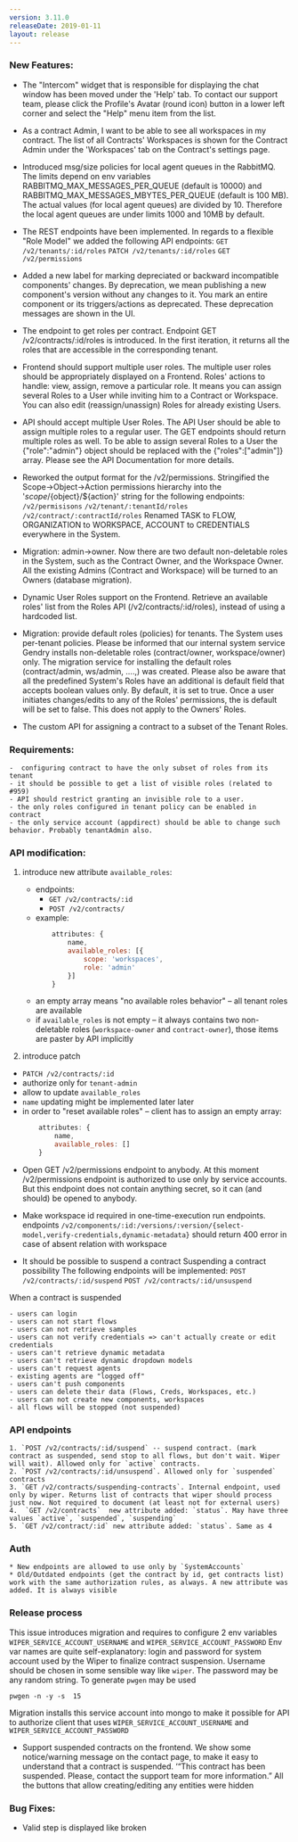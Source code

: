 ```yaml
---
version: 3.11.0
releaseDate: 2019-01-11
layout: release
---
```


### New Features:

* The "Intercom" widget that is responsible for displaying the chat window has been moved under the 'Help' tab.
To contact our support team, please click the Profile's Avatar (round icon) button in a lower left corner and select the "Help" menu item from the list.

* As a contract Admin, I want to be able to see all workspaces in my contract.
The list of all Contracts' Workspaces is shown for the Contract Admin under the 'Workspaces' tab on the Contract's settings page.

* Introduced msg/size policies for local agent queues in the RabbitMQ. The limits depend on env variables RABBITMQ_MAX_MESSAGES_PER_QUEUE (default is 10000) and RABBITMQ_MAX_MESSAGES_MBYTES_PER_QUEUE (default is 100 MB). The actual values (for local agent queues) are divided by 10. Therefore the local agent queues are under limits 1000 and 10MB by default.

* The REST endpoints have been implemented.
In regards to a flexible "Role Model" we added the following API endpoints:
`GET /v2/tenants/:id/roles`
`PATCH /v2/tenants/:id/roles`
`GET /v2/permissions`

* Added a new label for marking depreciated or backward incompatible components' changes. By deprecation, we mean publishing a new component's version without any changes to it. You mark an entire component or its triggers/actions as deprecated. These deprecation messages are shown in the UI.

* The endpoint to get roles per contract. Endpoint GET /v2/contracts/:id/roles is introduced. In the first iteration, it returns all the roles that are accessible in the corresponding tenant.

* Frontend should support multiple user roles.
The multiple user roles should be appropriately displayed on a Frontend. Roles' actions to handle: view, assign, remove a particular role.
It means you can assign several Roles to a User while inviting him to a Contract or Workspace. You can also edit (reassign/unassign) Roles for already existing Users.

* API should accept multiple User Roles. The API User should be able to assign multiple roles to a regular user. The GET endpoints should return multiple roles as well.
To be able to assign several Roles to a User the {"role":"admin"} object should be replaced with the {"roles":["admin"]} array. Please see the API Documentation for more details.

* Reworked the output format for the /v2/permissions.
    Stringified the Scope->Object->Action permissions hierarchy into the '${scope}/${object}/${action}' string for the following endpoints:
    `/v2/permisisons`
    `/v2/tenant/:tenantId/roles`
    `/v2/contract/:contractId/roles`
Renamed TASK to FLOW, ORGANIZATION to WORKSPACE, ACCOUNT to CREDENTIALS everywhere in the System.

* Migration: admin->owner.
Now there are two default non-deletable roles in the System, such as the Contract Owner, and the Workspace Owner. All the existing Admins (Contract and Workspace) will be turned to an Owners (database migration).

* Dynamic User Roles support on the Frontend.
Retrieve an available roles' list from the Roles API (/v2/contracts/:id/roles), instead of using a hardcoded list.

* Migration: provide default roles (policies) for tenants.
The System uses per-tenant policies.
Please be informed that our internal system service Gendry installs non-deletable roles (contract/owner, workspace/owner) only. The migration service for installing the default roles (contract/admin, ws/admin, ....,) was created.
Please also be aware that all the predefined System's Roles have an additional is default field that accepts boolean values only. By default, it is set to true. Once a user initiates changes/edits to any of the Roles' permissions, the is default will be set to false. This does not apply to the Owners' Roles.

* The custom API for assigning a contract to a subset of the Tenant Roles.

### Requirements:
    -  configuring contract to have the only subset of roles from its tenant
    - it should be possible to get a list of visible roles (related to #959)
    - API should restrict granting an invisible role to a user.
    - the only roles configured in tenant policy can be enabled in contract
    - the only service account (appdirect) should be able to change such behavior. Probably tenantAdmin also.


### API modification:

1) introduce new attribute `available_roles`:
    - endpoints:
        - `GET /v2/contracts/:id`
        - `POST /v2/contracts/`
    - example:
        ```js
            attributes: {
                name,
                available_roles: [{
                    scope: 'workspaces',
                    role: 'admin'
                }]
            }
        ```
    - an empty array means "no available roles behavior" – all tenant roles are available
    - if `available_roles` is not empty – it always contains two non-deletable roles (`workspace-owner` and `contract-owner`), those items are paster by API implicitly

2) introduce patch
- `PATCH /v2/contracts/:id`
- authorize only for `tenant-admin`
- allow to update `available_roles`
- `name` updating might be implemented later later
- in order to "reset available roles" – client has to assign an empty array:
    ```js
        attributes: {
            name,
            available_roles: []
        }
    ```

* Open GET /v2/permissions endpoint to anybody.
At this moment /v2/permissions endpoint is authorized to use only by service accounts. But this endpoint does not contain anything secret, so it can (and should) be opened to anybody.

* Make workspace id required in one-time-execution run endpoints. endpoints `/v2/components/:id:/versions/:version/{select-model,verify-credentials,dynamic-metadata}` should return 400 error in case of absent relation with workspace

* It should be possible to suspend a contract
    Suspending a contract possibility
    The following endpoints will be implemented:
    `POST /v2/contracts/:id/suspend`
    `POST /v2/contracts/:id/unsuspend`

When a contract is suspended

    - users can login
    - users can not start flows
    - users can not retrieve samples
    - users can not verify credentials => can't actually create or edit credentials
    - users can't retrieve dynamic metadata
    - users can't retrieve dynamic dropdown models
    - users can't request agents
    - existing agents are "logged off"
    - users can't push components
    - users can delete their data (Flows, Creds, Workspaces, etc.)
    - users can not create new components, workspaces
    - all flows will be stopped (not suspended)


### API endpoints
    1. `POST /v2/contracts/:id/suspend` -- suspend contract. (mark contract as suspended, send stop to all flows, but don't wait. Wiper will wait). Allowed only for `active` contracts.
    2. `POST /v2/contracts/:id/unsuspend`. Allowed only for `suspended` contracts
    3. `GET /v2/contracts/suspending-contracts`. Internal endpoint, used only by wiper. Returns list of contracts that wiper should process just now. Not required to document (at least not for external users)
    4.  `GET /v2/contracts`  new attribute added: `status`. May have three values `active`, `suspended`, `suspending`
    5. `GET /v2/contract/:id` new attribute added: `status`. Same as 4

### Auth
    * New endpoints are allowed to use only by `SystemAccounts`
    * Old/Outdated endpoints (get the contract by id, get contracts list) work with the same authorization rules, as always. A new attribute was added. It is always visible

### Release process
This issue introduces migration and requires to configure 2 env variables `WIPER_SERVICE_ACCOUNT_USERNAME`  and `WIPER_SERVICE_ACCOUNT_PASSWORD`
Env var names are quite self-explanatory: login and password for system account used by the Wiper to finalize contract suspension.
Username should be chosen in some sensible way like `wiper`. The password may be any random string. To generate `pwgen` may be used
 ```shell
pwgen -n -y -s  15
```
Migration installs this service account into mongo to make it possible for API to authorize client that uses `WIPER_SERVICE_ACCOUNT_USERNAME` and  `WIPER_SERVICE_ACCOUNT_PASSWORD`

* Support suspended contracts on the frontend.
We show some notice/warning message on the contact page, to make it easy to understand that a contract is suspended. ‘“This contract has been suspended. Please, contact the support team for more information.” All the buttons that allow creating/editing any entities were hidden



### Bug Fixes:

* Valid step is displayed like broken
